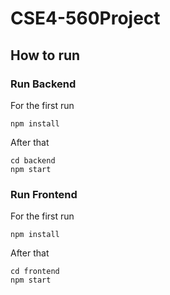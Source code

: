 # CSE4-560Project
## How to run
### Run Backend
For the first run
```
npm install
```
After that
```
cd backend
npm start
```

### Run Frontend
For the first run
```
npm install
```
After that
```
cd frontend
npm start
```